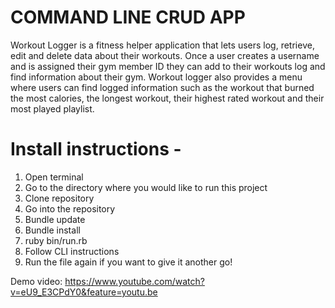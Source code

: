 # COMMAND LINE CRUD APP

Workout Logger is a fitness helper application that lets users log, retrieve, edit and delete data about their workouts. Once a user creates a username and is assigned their gym member ID they can add to their workouts log and find information about their gym. Workout logger also provides a menu where users can find logged information such as the workout that burned the most calories, the longest workout, their highest rated workout and their most played playlist.

# Install instructions -

1. Open terminal
2. Go to the directory where you would like to run this project
3. Clone repository
4. Go into the repository
5. Bundle update
6. Bundle install
7. ruby bin/run.rb
8. Follow CLI instructions
9. Run the file again if you want to give it another go!

Demo video: https://www.youtube.com/watch?v=eU9_E3CPdY0&feature=youtu.be

